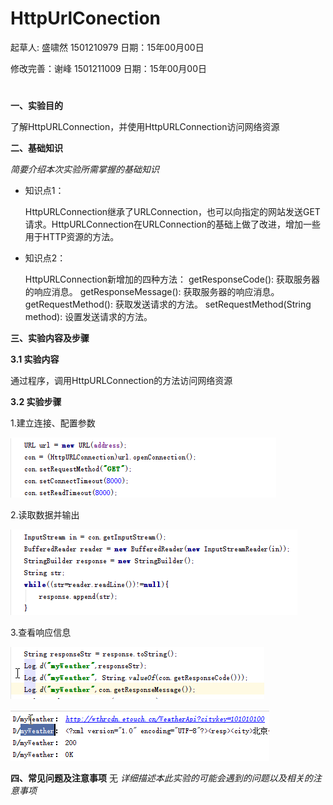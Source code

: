 # HttpUrlConection

起草人: 盛啸然 1501210979  日期：15年00月00日

修改完善：谢峰 1501211009  日期：15年00月00日

# 

**一、实验目的**

了解HttpURLConnection，并使用HttpURLConnection访问网络资源

**二、基础知识**

*简要介绍本次实验所需掌握的基础知识*
   
* 知识点1：

     HttpURLConnection继承了URLConnection，也可以向指定的网站发送GET请求。HttpURLConnection在URLConnection的基础上做了改进，增加一些用于HTTP资源的方法。

* 知识点2：

     HttpURLConnection新增加的四种方法： getResponseCode(): 获取服务器的响应消息。 getResponseMessage(): 获取服务器的响应消息。 getRequestMethod(): 获取发送请求的方法。 setRequestMethod(String method): 设置发送请求的方法。


   

**三、实验内容及步骤**

**3.1 实验内容**

通过程序，调用HttpURLConnection的方法访问网络资源

**3.2 实验步骤**

1.建立连接、配置参数

![](更新实验2.png)

2.读取数据并输出

![](更新实验3.png)

3.查看响应信息

![](更新实验4.png)

![](更新实验1.png)

**四、常见问题及注意事项**
无
*详细描述本此实验的可能会遇到的问题以及相关的注意事项*


